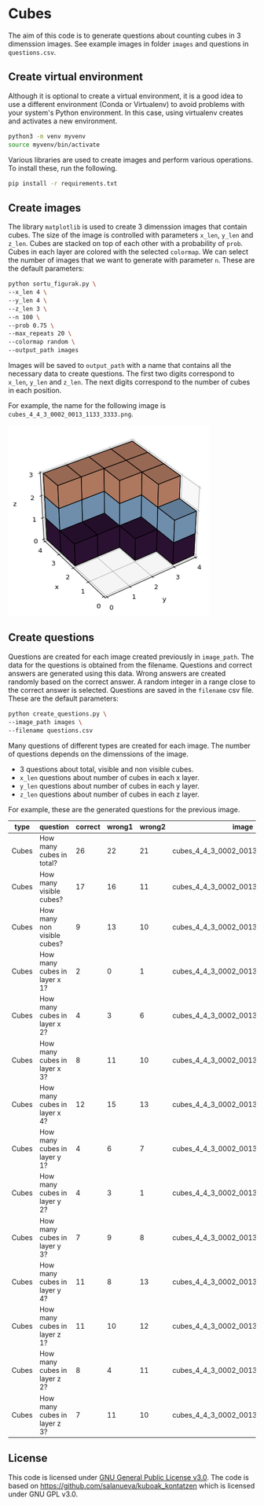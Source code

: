 # Cubes

The aim of this code is to generate questions about counting cubes in 3 dimenssion images. See example images in folder `images` and questions in `questions.csv`.

## Create virtual environment

Although it is optional to create a virtual environment, it is a good idea to use a different environment (Conda or Virtualenv) to avoid problems with your system's Python environment. In this case, using virtualenv creates and activates a new environment.

```bash
python3 -m venv myvenv
source myvenv/bin/activate
```

Various libraries are used to create images and perform various operations. To install these, run the following.

```bash
pip install -r requirements.txt
```

## Create images

The library `matplotlib` is used to create 3 dimenssion images that contain cubes. The size of the image is controlled with parameters `x_len`, `y_len` and `z_len`. Cubes are stacked on top of each other with a probability of `prob`. Cubes in each layer are colored with the selected `colormap`. We can select the number of images that we want to generate with parameter `n`. These are the default parameters:

```bash
python sortu_figurak.py \
--x_len 4 \
--y_len 4 \
--z_len 3 \
--n 100 \
--prob 0.75 \
--max_repeats 20 \
--colormap random \
--output_path images
```

Images will be saved to `output_path` with a name that contains all the necessary data to create questions. The first two digits correspond to `x_len`, `y_len` and `z_len`. The next digits correspond to the number of cubes in each position.

For example, the name for the following image is `cubes_4_4_3_0002_0013_1133_3333.png`.

![Cubes](images/cubes_4_4_3_0002_0013_1133_3333.png)

## Create questions

Questions are created for each image created previously in `image_path`. The data for the questions is obtained from the filename. Questions and correct answers are generated using this data. Wrong answers are created randomly based on the correct answer. A random integer in a range close to the correct answer is selected. Questions are saved in the `filename` csv file. These are the default parameters:

```bash
python create_questions.py \
--image_path images \
--filename questions.csv
```

Many questions of different types are created for each image. The number of questions depends on the dimenssions of the image.

- 3 questions about total, visible and non visible cubes.
- `x_len` questions about number of cubes in each x layer.
- `y_len` questions about number of cubes in each y layer.
- `z_len` questions about number of cubes in each z layer.

For example, these are the generated questions for the previous image.

| type  | question                     | correct | wrong1 | wrong2 | image                             |
| ----- | ---------------------------- | ------- | ------ | ------ | --------------------------------- |
| Cubes | How many cubes in total?     | 26      | 22     | 21     | cubes_4_4_3_0002_0013_1133_3333.png |
| Cubes | How many visible cubes?      | 17      | 16     | 11     | cubes_4_4_3_0002_0013_1133_3333.png |
| Cubes | How many non visible cubes?  | 9       | 13     | 10     | cubes_4_4_3_0002_0013_1133_3333.png |
| Cubes | How many cubes in layer x 1? | 2       | 0      | 1      | cubes_4_4_3_0002_0013_1133_3333.png |
| Cubes | How many cubes in layer x 2? | 4       | 3      | 6      | cubes_4_4_3_0002_0013_1133_3333.png |
| Cubes | How many cubes in layer x 3? | 8       | 11     | 10     | cubes_4_4_3_0002_0013_1133_3333.png |
| Cubes | How many cubes in layer x 4? | 12      | 15     | 13     | cubes_4_4_3_0002_0013_1133_3333.png |
| Cubes | How many cubes in layer y 1? | 4       | 6      | 7      | cubes_4_4_3_0002_0013_1133_3333.png |
| Cubes | How many cubes in layer y 2? | 4       | 3      | 1      | cubes_4_4_3_0002_0013_1133_3333.png |
| Cubes | How many cubes in layer y 3? | 7       | 9      | 8      | cubes_4_4_3_0002_0013_1133_3333.png |
| Cubes | How many cubes in layer y 4? | 11      | 8      | 13     | cubes_4_4_3_0002_0013_1133_3333.png |
| Cubes | How many cubes in layer z 1? | 11      | 10     | 12     | cubes_4_4_3_0002_0013_1133_3333.png |
| Cubes | How many cubes in layer z 2? | 8       | 4      | 11     | cubes_4_4_3_0002_0013_1133_3333.png |
| Cubes | How many cubes in layer z 3? | 7       | 11     | 10     | cubes_4_4_3_0002_0013_1133_3333.png |

## License

This code is licensed under [GNU General Public License v3.0](LICENSE). The code is based on https://github.com/salanueva/kuboak_kontatzen which is licensed under GNU GPL v3.0.
